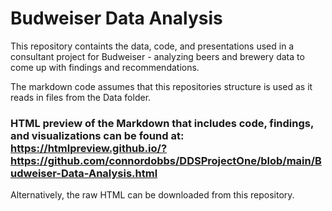 # Budweiser Data Analysis

This repository containts the data, code, and presentations used in a consultant project for Budweiser - analyzing beers and brewery data to come up with findings and recommendations. 

The markdown code assumes that this repositories structure is used as it reads in files from the Data folder. 

### HTML preview of the Markdown that includes code, findings, and visualizations can be found at: https://htmlpreview.github.io/?https://github.com/connordobbs/DDSProjectOne/blob/main/Budweiser-Data-Analysis.html

Alternatively, the raw HTML can be downloaded from this repository.

